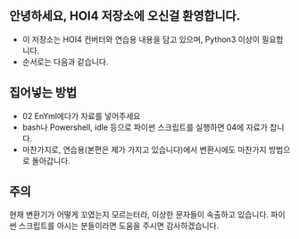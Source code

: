 안녕하세요, HOI4 저장소에 오신걸 환영합니다.
--------

* 이 저장소는 HOI4 컨버터와 연습용 내용을 담고 있으며, Python3 이상이 필요합니다.
* 순서로는 다음과 같습니다.

집어넣는 방법
--------

* 02 EnYml에다가 자료를 넣어주세요
* bash나 Powershell, idle 등으로 파이썬 스크립트를 실행하면 04에 자료가 찹니다.
* 마찬가지로, 연습용(본편은 제가 가지고 있습니다)에서 변환시에도 마찬가지 방법으로 돌아갑니다.

주의
--------
현재 변환기가 어떻게 꼬였는지 모르는터라, 이상한 문자들이 속출하고 있습니다. 파이썬 스크립트를 아시는 분들이라면 도움을 주시면 감사하겠습니다.
